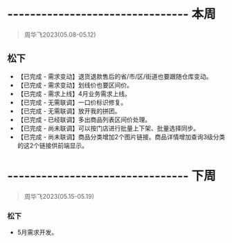 # -------------------------------- 本周
> 周华飞2023(05.08-05.12)
## 松下
* 【已完成 - 需求变动】退货退款售后的省/市/区/街道也要跟随仓库变动。
* 【已完成 - 需求变动】划线价也要区间价。
* 【已完成 - 需求上线】4月业务需求上线。
* 【已完成 - 无需联调】一口价标识修复。
* 【已完成 - 无需联调】放开我的拼团。
* 【已完成 - 已经联调】多出商品列表区间价处理。
* 【已完成 - 尚未联调】可以按门店进行批量上下架、批量选择同步。
* 【已完成 - 尚未联调】商品分类增加2个图片链接。商品详情增加查询3级分类的这2个链接供前端显示。

# -------------------------------- 下周
> 周华飞2023(05.15-05.19)
### 松下
* 5月需求开发。
